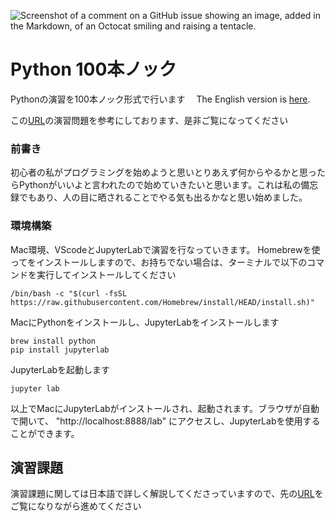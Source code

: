 ![Screenshot of a comment on a GitHub issue showing an image, added in the Markdown, of an Octocat smiling and raising a tentacle.](https://s3.dualstack.us-east-2.amazonaws.com/pythondotorg-assets/media/files/python-logo-only.svg)
# Python 100本ノック

Pythonの演習を100本ノック形式で行います　
The English version is [here](/README-EN.md).

この[URL](https://www.youtube.com/watch?v=Gh0qRBHbnVs&list=WL&index=4)の演習問題を参考にしております、是非ご覧になってください
### 前書き
初心者の私がプログラミングを始めようと思いとりあえず何からやるかと思ったらPythonがいいよと言われたので始めていきたいと思います。これは私の備忘録でもあり、人の目に晒されることでやる気も出るかなと思い始めました。
### 環境構築
Mac環境、VScodeとJupyterLabで演習を行なっていきます。
Homebrewを使ってをインストールしますので、お持ちでない場合は、ターミナルで以下のコマンドを実行してインストールしてください
```
/bin/bash -c "$(curl -fsSL https://raw.githubusercontent.com/Homebrew/install/HEAD/install.sh)"

```
MacにPythonをインストールし、JupyterLabをインストールします
```
brew install python
pip install jupyterlab
```
JupyterLabを起動します
```
jupyter lab
```
以上でMacにJupyterLabがインストールされ、起動されます。ブラウザが自動で開いて、 "http://localhost:8888/lab" にアクセスし、JupyterLabを使用することができます。
## 演習課題
演習課題に関しては日本語で詳しく解説してくださっていますので、先の[URL](https://www.youtube.com/watch?v=Gh0qRBHbnVs&list=WL&index=4)をご覧になりながら進めてください
